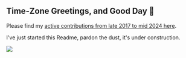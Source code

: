 ## Time-Zone Greetings, and Good Day 👋

Please find my [active contributions from late 2017 to mid 2024 here](https://github.com/amark-axcient).

I've just started this Readme, pardon the dust, it's under construction.

![](https://freerangestock.com/sample/64787/under-construction--webpage-or-project-under-construction.jpg?raw=true)

<!--
**amarkpark/amarkpark** is a ✨ _special_ ✨ repository because its `README.md` (this file) appears on your GitHub profile.

Here are some ideas to get you started:

- 🔭 I’m currently working on ...
- 🌱 I’m currently learning ...
- 👯 I’m looking to collaborate on ...
- 🤔 I’m looking for help with ...
- 💬 Ask me about ...
- 📫 How to reach me: ...
- 😄 Pronouns: ...
- ⚡ Fun fact: ...
-->
